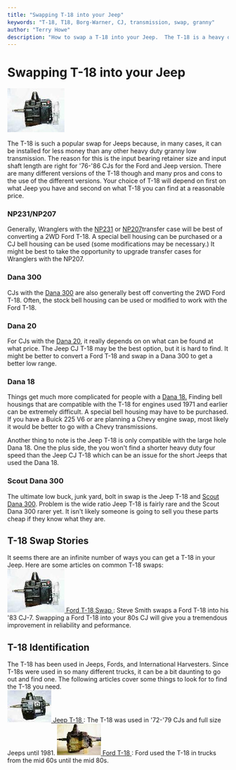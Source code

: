 ```yaml
---
title: "Swapping T-18 into your Jeep"
keywords: "T-18, T18, Borg-Warner, CJ, transmission, swap, granny"
author: "Terry Howe"
description: "How to swap a T-18 into your Jeep.  The T-18 is a heavy duty, granny low, four speed manual transmission."
---
```

# Swapping T-18 into your Jeep

[![Ford T-18 side](../../img/transmission/upgrades/ft18s_.jpg)](../../img/transmission/upgrades/ft18s.jpg) 

The T-18 is such a popular swap for Jeeps because, in many cases, it can be installed for less money than any other heavy duty granny low transmission. The reason for this is the input bearing retainer size and input shaft length are right for '76-'86 CJs for the Ford and Jeep version. There are many different versions of the T-18 though and many pros and cons to the use of the different versions. Your choice of T-18 will depend on first on what Jeep you have and second on what T-18 you can find at a reasonable price.

### NP231/NP207

Generally, Wranglers with the [NP231](/xfer/factory/np231.md) or [NP207](/xfer/factory/np207.md)transfer case will be best of converting a 2WD Ford T-18. A special bell housing can be purchased or a CJ bell housing can be used (some modifications may be necessary.) It might be best to take the opportunity to upgrade transfer cases for Wranglers with the NP207.

### Dana 300

CJs with the [Dana 300](/xfer/factory/d300.md) are also generally best off converting the 2WD Ford T-18. Often, the stock bell housing can be used or modified to work with the Ford T-18.

### Dana 20

For CJs with the [Dana 20](/xfer/factory/d20.md), it really depends on on what can be found at what price. The Jeep CJ T-18 may be the best option, but it is hard to find. It might be better to convert a Ford T-18 and swap in a Dana 300 to get a better low range.

### Dana 18

Things get much more complicated for people with a [Dana 18.](/xfer/factory/d18.md) Finding bell housings that are compatible with the T-18 for engines used 1971 and earlier can be extremely difficult. A special bell housing may have to be purchased. If you have a Buick 225 V6 or are planning a Chevy engine swap, most likely it would be better to go with a Chevy transmissions.

Another thing to note is the Jeep T-18 is only compatible with the large hole Dana 18. One the plus side, the you won't find a shorter heavy duty four speed than the Jeep CJ T-18 which can be an issue for the short Jeeps that used the Dana 18.

### Scout Dana 300

The ultimate low buck, junk yard, bolt in swap is the Jeep T-18 and [Scout Dana 300](/xfer/upgrades/scout300.md). Problem is the wide ratio Jeep T-18 is fairly rare and the Scout Dana 300 rarer yet. It isn't likely someone is going to sell you these parts cheap if they know what they are.

## T-18 Swap Stories

It seems there are an infinite number of ways you can get a T-18 in your Jeep. Here are some articles on common T-18 swaps:   
![](../../img/transmission/upgrades/ft18s_.jpg)[ Ford T-18 Swap ](/transmission/upgrades/fordt18/): Steve Smith swaps a Ford T-18 into his '83 CJ-7. Swapping a Ford T-18 into your 80s CJ will give you a tremendous improvement in reliability and peformance. 

## T-18 Identification

The T-18 has been used in Jeeps, Fords, and International Harvesters. Since T-18s were used in so many different trucks, it can be a bit daunting to go out and find one. The following articles cover some things to look for to find the T-18 you need.   
![T-18 side](../../img/transmission/factory/t18s_.jpg)[ Jeep T-18 ](/transmission/factory/t18.md): The T-18 was used in '72-'79 CJs and full size Jeeps until 1981\. ![Ford T-18](../../img/transmission/upgrades/fordt18/ford2wdt18_.jpg)[ Ford T-18 ](/transmission/upgrades/ford/fordt18id.md): Ford used the T-18 in trucks from the mid 60s until the mid 80s.